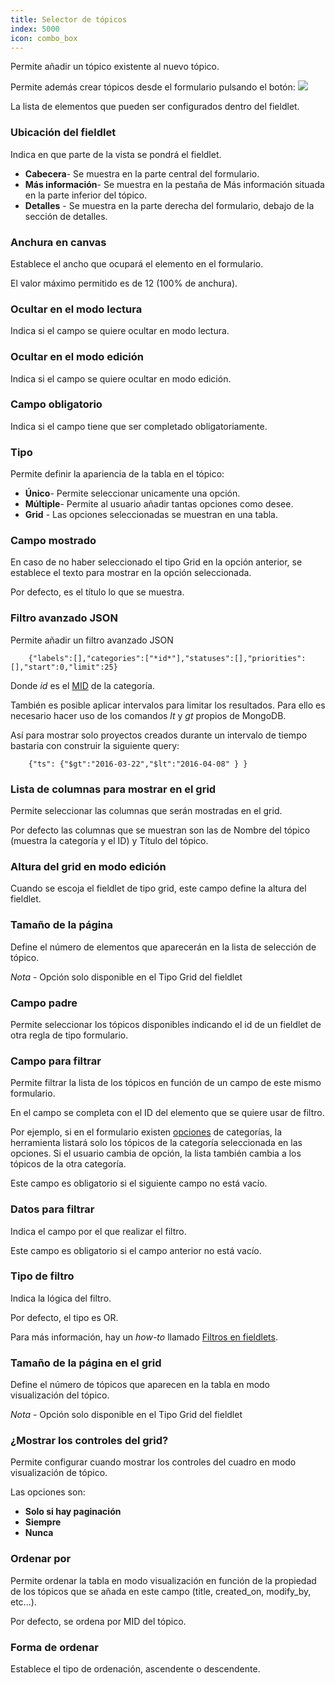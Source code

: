 ```yaml
---
title: Selector de tópicos
index: 5000
icon: combo_box
---
```


Permite añadir un tópico existente al nuevo tópico.

Permite además crear tópicos desde el formulario pulsando el botón: <img src="/static/images/icons/add.svg" />

La lista de elementos que pueden ser configurados dentro del fieldlet.


### Ubicación del fieldlet
Indica en que parte de la vista se pondrá el fieldlet.

- **Cabecera**- Se muestra en la parte central del formulario.
- **Más información**- Se muestra en la pestaña de Más información situada en la parte inferior del tópico.
- **Detalles** - Se muestra en la parte derecha del formulario, debajo de la sección de detalles.

### Anchura en canvas

Establece el ancho que ocupará el elemento en el formulario.

El valor máximo permitido es de 12 (100% de anchura).


### Ocultar en el modo lectura

Indica si el campo se quiere ocultar en modo lectura.


### Ocultar en el modo edición

Indica si el campo se quiere ocultar en modo edición.


### Campo obligatorio

Indica si el campo tiene que ser completado obligatoriamente.


### Tipo

Permite definir la apariencia de la tabla en el tópico:

- **Único**- Permite seleccionar unicamente una opción.
- **Múltiple**- Permite al usuario añadir tantas opciones como desee.
- **Grid** - Las opciones seleccionadas se muestran en una tabla.

### Campo mostrado

En caso de no haber seleccionado el tipo Grid en la opción anterior, se establece el texto para mostrar en la opción seleccionada.

Por defecto, es el título lo que se muestra.


### Filtro avanzado JSON

Permite añadir un filtro avanzado JSON


        {"labels":[],"categories":["*id*"],"statuses":[],"priorities":[],"start":0,"limit":25}

Donde *id* es el [MID](concepts/mid) de la categoría.

También es posible aplicar intervalos para limitar los resultados. Para ello es necesario hacer uso de los comandos *lt* y *gt* propios de MongoDB.

Así para mostrar solo proyectos creados durante un intervalo de tiempo bastaria con construir la siguiente query:

        {"ts": {"$gt":"2016-03-22","$lt":"2016-04-08" } }

### Lista de columnas para mostrar en el grid

Permite seleccionar las columnas que serán mostradas en el grid.

Por defecto las columnas que se muestran son las de Nombre del tópico (muestra la categoría y el ID) y Título del tópico.


### Altura del grid en modo edición

Cuando se escoja el fieldlet de tipo grid, este campo define la altura del fieldlet.


### Tamaño de la página

Define el número de elementos que aparecerán en la lista de selección de tópico.

*Nota* - Opción solo disponible en el Tipo Grid del fieldlet


### Campo padre

Permite seleccionar los tópicos disponibles indicando el id de un fieldlet de otra regla de tipo formulario.


### Campo para filtrar

Permite filtrar la lista de los tópicos en función de un campo de este mismo formulario.

En el campo se completa con el ID del elemento que se quiere usar de filtro.

Por ejemplo, si en el formulario existen [opciones](rules/palette/fieldlets/pills) de categorías, la herramienta listará solo los tópicos de la categoría seleccionada en las opciones. Si el usuario cambia de opción, la lista también cambia a los tópicos de la otra categoría.

Este campo es obligatorio si el siguiente campo no está vacío.

### Datos para filtrar

Indica el campo por el que realizar el filtro.

Este campo es obligatorio si el campo anterior no está vacío.

### Tipo de filtro

Indica la lógica del filtro.

Por defecto, el tipo es OR.

Para más información, hay un *how-to* llamado [Filtros en fieldlets](how-to/filter-fieldlet).


### Tamaño de la página en el grid

Define el número de tópicos que aparecen en la tabla en modo visualización del tópico.

*Nota* - Opción solo disponible en el Tipo Grid del fieldlet


### ¿Mostrar los controles del grid?

Permite configurar cuando mostrar los controles del cuadro en modo visualización de tópico.

Las opciones son:

- **Solo si hay paginación**
- **Siempre**
- **Nunca**

### Ordenar por

Permite ordenar la tabla en modo visualización en función de la propiedad de los tópicos que se añada en este campo (title, created_on, modify_by, etc...).

Por defecto, se ordena por MID del tópico.

### Forma de ordenar

Establece el tipo de ordenación, ascendente o descendente.
